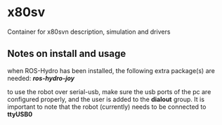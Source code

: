 x80sv
=====

Container for x80svn description, simulation and drivers



Notes on install and usage
-----

when ROS-Hydro has been installed, the following extra package(s) are needed:
___ros-hydro-joy___

to use the robot over serial-usb, make sure the usb ports of the pc are configured properly, and the user is added to the __dialout__ group.
It is important to note that the robot (currently) needs to be connected to __ttyUSB0__



